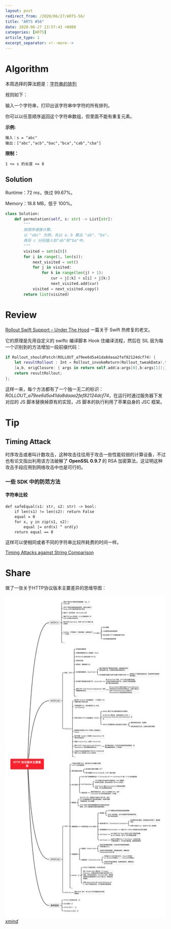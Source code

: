```yaml
---
layout: post
redirect_from: /2020/06/27/ARTS-56/
title: "ARTS #56"
date: 2020-06-27 13:57:43 +0800
categories: [ARTS]
article_type: 1
excerpt_separator: <!--more-->
---
```



# Algorithm

本周选择的算法题是：[字符串的排列](https://leetcode-cn.com/problems/zi-fu-chuan-de-pai-lie-lcof/)

<!--more-->

规则如下：

输入一个字符串，打印出该字符串中字符的所有排列。

你可以以任意顺序返回这个字符串数组，但里面不能有重复元素。

**示例:**

```
输入：s = "abc"
输出：["abc","acb","bac","bca","cab","cba"]
```

**限制：**

```
1 <= s 的长度 <= 8
```

## Solution

Runtime：72 ms，快过 99.67%。

Memory：18.8 MB，低于 100%。

```python
class Solution:
    def permutation(self, s: str) -> List[str]:
        """
        按顺序递推计算。
        以 "abc" 为例，先以 a、b 算出 "ab"、"ba"，
        再将 c 分别插入到"ab"和"ba"中。
        """
        visited = set(s[0])
        for i in range(1, len(s)):
            next_visited = set()
            for j in visited:
                for k in range(len(j) + 1):
                    cur = j[:k] + s[i] + j[k:]
                    next_visited.add(cur)
            visited = next_visited.copy()
        return list(visited)
```

# Review

[Rollout Swift Support – Under The Hood](https://rollout.io/blog/swift-method-swizzling/)
一篇关于 Swift 热修复的老文。

它的原理是先用自定义的 swiftc 编译脚本 Hook 住编译流程，然后在 SIL 层为每一个识别到的方法增加一段前缀代码：

```swift
if Rollout_shouldPatch(ROLLOUT_a79ee6d5a41da8daaa2fef82124dcf74) {
    let resultRollout : Int = Rollout_invokeReturn(Rollout_tweakData!,target:self, arguments:
    [a,b, origClosure: { args in return self.add(a:args[0],b:args[1]);});
    return resultRollout;
};
```

这样一来，每个方法都有了一个独一无二的标识：*ROLLOUT_a79ee6d5a41da8daaa2fef82124dcf74*，在运行时通过服务器下发对应的 JS 脚本替换掉原有的实现，JS 脚本的执行利用了苹果自身的 JSC 框架。

# Tip

## Timing Attack

时序攻击或者叫计数攻击，这种攻击往往用于攻击一些性能较弱的计算设备，不过也有论文指出利用该方法破解了  **OpenSSL 0.9.7** 的 RSA 加密算法，这证明这种攻击手段应用到网络攻击中也是可行的。

### 一些 SDK 中的防范方法

#### 字符串比较

```python3
def safeEqual(s1: str, s2: str) -> bool:
    if len(s1) != len(s2): return False
    equal = 0
    for x, y in zip(s1, s2):
        equal |= ord(x) ^ ord(y)
    return equal == 0
```

这样可以使相同或者不同的字符串比较所耗费的时间一样。

[Timing Attacks against String Comparison](https://sqreen.github.io/DevelopersSecurityBestPractices/timing-attack/python)

# Share

做了一张关于HTTP协议版本主要差异的思维导图：

![Image 1](https://github.com/zhangao0086/mind/blob/master/HTTP%20%E5%8D%8F%E8%AE%AE%E7%89%88%E6%9C%AC%E4%B8%BB%E8%A6%81%E5%B7%AE%E5%BC%82/HTTP%20%E5%8D%8F%E8%AE%AE%E7%89%88%E6%9C%AC%E4%B8%BB%E8%A6%81%E5%B7%AE%E5%BC%82.png?raw=true)
*[xmind](https://github.com/zhangao0086/mind/blob/master/HTTP%20%E5%8D%8F%E8%AE%AE%E7%89%88%E6%9C%AC%E4%B8%BB%E8%A6%81%E5%B7%AE%E5%BC%82/)*
